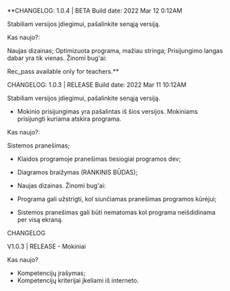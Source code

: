 **CHANGELOG:
1.0.4 | BETA
Build date: 2022 Mar 12 0:12AM

Stabiliam versijos įdiegimui, pašalinkite senąją versiją.

Kas naujo?:

Naujas dizainas;
Optimizuota programa, mažiau stringa;
Prisijungimo langas dabar yra tik vienas.
Žinomi bug'ai:

Rec_pass available only for teachers.**

CHANGELOG:
1.0.3 | RELEASE
Build date: 2022 Mar 11 10:12AM

Stabiliam versijos įdiegimui, pašalinkite senąją versiją.

- Mokinio prisijungimas yra pašalintas iš šios versijos. Mokiniams prisijungti kuriama atskira programa.

Kas naujo?:

Sistemos pranešimas;
- Klaidos programoje pranešimas tiesiogiai programos dev;
- Diagramos braižymas (RANKINIS BŪDAS);
- Naujas dizainas.
Žinomi bug'ai:

- Programa gali užstrigti, kol siunčiamas pranešimas programos kūrėjui;
- Sistemos pranešimas gali būti nematomas kol programa neišdidinama per visą ekraną.


CHANGELOG

V1.0.3 | RELEASE - Mokiniai

Kas naujo?

- Kompetencijų įrašymas;
- Kompetencijų kriterijai įkeliami iš interneto.
